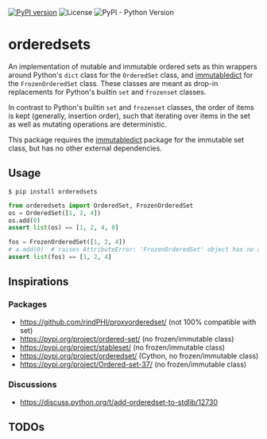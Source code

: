 [![PyPI version](https://badge.fury.io/py/orderedsets.svg)](https://badge.fury.io/py/orderedsets)
![License](https://img.shields.io/pypi/l/orderedsets)
![PyPI - Python Version](https://img.shields.io/pypi/pyversions/orderedsets)


# orderedsets

An implementation of mutable and immutable ordered sets as thin wrappers around
Python's `dict` class for the `OrderedSet` class, and
[immutabledict](https://github.com/corenting/immutabledict) for the `FrozenOrderedSet` class.
These classes are meant as drop-in replacements for Python's builtin `set` and
`frozenset` classes.

In contrast to Python's builtin `set` and `frozenset` classes, the order of
items is kept (generally, insertion order), such that iterating over items in
the set as well as mutating operations are deterministic.

This package requires the [immutabledict](https://github.com/corenting/immutabledict)
package for the immutable set class, but has no other external dependencies.


## Usage

```
$ pip install orderedsets
```

```python
from orderedsets import OrderedSet, FrozenOrderedSet
os = OrderedSet([1, 2, 4])
os.add(0)
assert list(os) == [1, 2, 4, 0]

fos = FrozenOrderedSet([1, 2, 4])
# a.add(0)  # raises AttributeError: 'FrozenOrderedSet' object has no attribute 'add'
assert list(fos) == [1, 2, 4]
```

## Inspirations

### Packages

- https://github.com/rindPHI/proxyorderedset/ (not 100% compatible with set)
- https://pypi.org/project/ordered-set/ (no frozen/immutable class)
- https://pypi.org/project/stableset/ (no frozen/immutable class)
- https://pypi.org/project/orderedset/ (Cython, no frozen/immutable class)
- https://pypi.org/project/Ordered-set-37/ (no frozen/immutable class)

### Discussions

- https://discuss.python.org/t/add-orderedset-to-stdlib/12730


## TODOs

